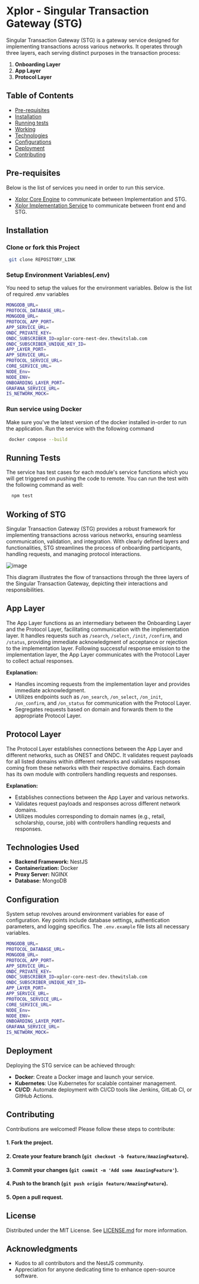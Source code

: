 # Xplor - Singular Transaction Gateway (STG)
Singular Transaction Gateway (STG) is a gateway service designed for implementing transactions across various networks. It operates through three layers, each serving distinct purposes in the transaction process:

1. **Onboarding Layer**
2. **App Layer**
3. **Protocol Layer**

## Table of Contents

- [Pre-requisites](#pre-requisites)
- [Installation](#installation)
- [Running tests](#running-tests)
- [Working](#working-of-stg)
- [Technologies](#technologies)
- [Configurations](#configurations)
- [Deployment](#deployment)
- [Contributing](#contributing)


## Pre-requisites
Below is the list of services you need in order to run this service.
- [Xplor Core Engine](https://github.com.com/xplor-core-engine) to communicate between Implementation and STG.
- [Xplor Implementation Service](https://github.com/xplor-implementation) to communicate between front end and STG.

## Installation

### Clone or fork this Project

```bash
 git clone REPOSITORY_LINK
```
    
### Setup Environment Variables(.env)
You need to setup the values for the environment variables. Below is the list of required .env variables

```bash
MONGODB_URL=
PROTOCOL_DATABASE_URL=
MONGODB_URL=
PROTOCOL_APP_PORT=
APP_SERVICE_URL=
ONDC_PRIVATE_KEY=
ONDC_SUBSCRIBER_ID=xplor-core-nest-dev.thewitslab.com
ONDC_SUBSCRIBER_UNIQUE_KEY_ID=
APP_LAYER_PORT=
APP_SERVICE_URL=
PROTOCOL_SERVICE_URL=
CORE_SERVICE_URL=
NODE_Env=
NODE_ENV=
ONBOARDING_LAYER_PORT=
GRAFANA_SERVICE_URL=
IS_NETWORK_MOCK=
```
### Run service using Docker
Make sure you've the latest version of the docker installed in-order to run the application. Run the service with the following command

```bash
 docker compose --build
```

    
## Running Tests

The service has test cases for each module's service functions which you will get triggered on pushing the code to remote. You can run the test with the following command as well:

```bash
  npm test
```
    
## Working of STG
Singular Transaction Gateway (STG) provides a robust framework for implementing transactions across various networks, ensuring seamless communication, validation, and integration. With clearly defined layers and functionalities, STG streamlines the process of onboarding participants, handling requests, and managing protocol interactions.

![image](https://gitlab.thewitslab.com/wil-workspace/xplor/STG-nest-backend/raw/feat/develop/diagram.png)

This diagram illustrates the flow of transactions through the three layers of the Singular Transaction Gateway, depicting their interactions and responsibilities.

## App Layer

The App Layer functions as an intermediary between the Onboarding Layer and the Protocol Layer, facilitating communication with the implementation layer. It handles requests such as `/search`, `/select`, `/init`, `/confirm`, and `/status`, providing immediate acknowledgment of acceptance or rejection to the implementation layer. Following successful response emission to the implementation layer, the App Layer communicates with the Protocol Layer to collect actual responses.

**Explanation:**
- Handles incoming requests from the implementation layer and provides immediate acknowledgment.
- Utilizes endpoints such as `/on_search`, `/on_select`, `/on_init`, `/on_confirm`, and `/on_status` for communication with the Protocol Layer.
- Segregates requests based on domain and forwards them to the appropriate Protocol Layer.

## Protocol Layer

The Protocol Layer establishes connections between the App Layer and different networks, such as ONEST and ONDC. It validates request payloads for all listed domains within different networks and validates responses coming from these networks with their respective domains. Each domain has its own module with controllers handling requests and responses.

**Explanation:**
- Establishes connections between the App Layer and various networks.
- Validates request payloads and responses across different network domains.
- Utilizes modules corresponding to domain names (e.g., retail, scholarship, course, job) with controllers handling requests and responses.

## Technologies Used

- **Backend Framework:** NestJS
- **Containerization:** Docker
- **Proxy Server:** NGINX
- **Database:** MongoDB

## Configuration

System setup revolves around environment variables for ease of configuration. Key points include database settings, authentication parameters, and logging specifics. The `.env.example` file lists all necessary variables.

```bash
MONGODB_URL=
PROTOCOL_DATABASE_URL=
MONGODB_URL=
PROTOCOL_APP_PORT=
APP_SERVICE_URL=
ONDC_PRIVATE_KEY=
ONDC_SUBSCRIBER_ID=xplor-core-nest-dev.thewitslab.com
ONDC_SUBSCRIBER_UNIQUE_KEY_ID=
APP_LAYER_PORT=
APP_SERVICE_URL=
PROTOCOL_SERVICE_URL=
CORE_SERVICE_URL=
NODE_Env=
NODE_ENV=
ONBOARDING_LAYER_PORT=
GRAFANA_SERVICE_URL=
IS_NETWORK_MOCK=
```

## Deployment

Deploying the STG service can be achieved through:

- **Docker**: Create a Docker image and launch your service.
- **Kubernetes**: Use Kubernetes for scalable container management.
- **CI/CD**: Automate deployment with CI/CD tools like Jenkins, GitLab CI, or GitHub Actions.

## Contributing

Contributions are welcomed! Please follow these steps to contribute:

#### 1. Fork the project.
#### 2. Create your feature branch (`git checkout -b feature/AmazingFeature`).
#### 3. Commit your changes (`git commit -m 'Add some AmazingFeature'`).
#### 4. Push to the branch (`git push origin feature/AmazingFeature`).
#### 5. Open a pull request.

## License

Distributed under the MIT License. See [LICENSE.md](LICENSE.md) for more information.

## Acknowledgments

- Kudos to all contributors and the NestJS community.
- Appreciation for anyone dedicating time to enhance open-source software.
